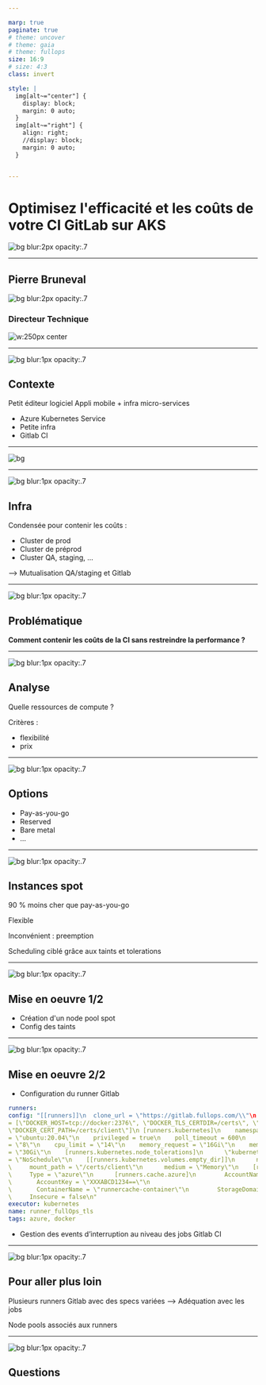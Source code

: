 ```yaml
---

marp: true
paginate: true
# theme: uncover
# theme: gaia
# theme: fullops
size: 16:9
# size: 4:3
class: invert

style: |
  img[alt~="center"] {
    display: block;
    margin: 0 auto;
  }
  img[alt~="right"] {
    align: right;
    //display: block;
    margin: 0 auto;
  }


---
```


# **Optimisez l'efficacité et les coûts de votre CI GitLab sur AKS**

![bg blur:2px opacity:.7](img/fullops-bg-dark.png)

---

## **Pierre Bruneval**
<!-- backgroundcolor: black -->
![bg blur:2px opacity:.7](img/fullops-bg-dark.png)

### Directeur Technique

![w:250px center](img/qrcode-linkedin_pb.png)

---
<!-- backgroundcolor: black -->
![bg blur:1px opacity:.7](img/fullops-bg-dark.png)

## **Contexte**

Petit éditeur logiciel
Appli mobile  + infra micro-services

* Azure Kubernetes Service
* Petite infra
* Gitlab CI

---
![bg](img/pipeline-graph.png)

---
<!-- backgroundcolor: black -->
![bg blur:1px opacity:.7](img/fullops-bg-dark.png)

## **Infra**

Condensée pour contenir les coûts :

* Cluster de prod
* Cluster de préprod
* Cluster QA, staging, ...

--> Mutualisation QA/staging et Gitlab

---
![bg blur:1px opacity:.7](img/fullops-bg-dark.png)

## **Problématique**

**Comment contenir les coûts de la CI sans restreindre la performance ?**

---
![bg blur:1px opacity:.7](img/fullops-bg-dark.png)

## **Analyse**

Quelle ressources de compute ?

Critères :

* flexibilité
* prix

---
![bg blur:1px opacity:.7](img/fullops-bg-dark.png)

## **Options**

* Pay-as-you-go
* Reserved
* Bare metal
* ...

---
![bg blur:1px opacity:.7](img/fullops-bg-dark.png)

## **Instances spot**

90 % moins cher que pay-as-you-go

Flexible

Inconvénient : preemption

Scheduling ciblé grâce aux taints et tolerations

---
![bg blur:1px opacity:.7](img/fullops-bg-dark.png)

## **Mise en oeuvre 1/2**

* Création d'un node pool spot
* Config des taints

---
![bg blur:1px opacity:.7](img/fullops-bg-dark.png)

## **Mise en oeuvre 2/2**

* Configuration du runner Gitlab

```yaml
runners:
config: "[[runners]]\n  clone_url = \"https://gitlab.fullops.com/\\"\n  environment
= [\"DOCKER_HOST=tcp://docker:2376\", \"DOCKER_TLS_CERTDIR=/certs\", \"DOCKER_TLS_VERIFY=1\",
\"DOCKER_CERT_PATH=/certs/client\"]\n [runners.kubernetes]\n    namespace = \"{{.Release.Namespace}}\" \n    image
= \"ubuntu:20.04\"\n    privileged = true\n    poll_timeout = 600\n    cpu_request
= \"8\"\n    cpu_limit = \"14\"\n    memory_request = \"16Gi\"\n    memory_limit
= \"30Gi\"\n    [runners.kubernetes.node_tolerations]\n      \"kubernetes.azure.com/scalesetpriority=spot\"
= \"NoSchedule\"\n    [[runners.kubernetes.volumes.empty_dir]]\n      name = \"docker-certs\"\n
\     mount_path = \"/certs/client\"\n      medium = \"Memory\"\n    [runners.cache]\n
\     Type = \"azure\"\n      [runners.cache.azure]\n        AccountName = \"k8s-gitlabrunner_cache\"\n
\       AccountKey = \"XXXABCD1234==\"\n
\       ContainerName = \"runnercache-container\"\n        StorageDomain = \"blob.core.windows.net\"\n
\     Insecure = false\n"
executor: kubernetes
name: runner_fullOps_tls
tags: azure, docker
```

* Gestion des events d’interruption au niveau des jobs Gitlab CI

---
![bg blur:1px opacity:.7](img/fullops-bg-dark.png)

## Pour aller plus loin

Plusieurs runners Gitlab avec des specs variées
--> Adéquation avec les jobs

Node pools associés aux runners

---
![bg blur:1px opacity:.7](img/fullops-bg-dark.png)

## Questions
